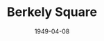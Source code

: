 ---
title: Berkely Square
date: 1949-04-08
closing_date: 1949-04-15
layout: productions
playbill:
Theatre: Theatre Jacksonville
Venue: Little Theatre
cast:
- Kate Pettigrew: Bronwen Heath
- Major Clinton: C.A. Gillis, Jr.
- Lord Stanley: Charles Archbold
- Helen Pettigrew: Marion Albinson Conner
- Lady Anne Pettigrew: Fay Beckett
- Mr. Throstle: George Durney
- Peter Standish: H.K. (Bud) Smith, Jr.
- Duchess of Devonshire: Jocelyn Brown
- Mrs. Barwick: Julia C. Tyler
- Tom Pettigrew: Lewis Magee
- The Ambassador: Maurice Blitch
- Marjorie Frant: Midge Veal
- Miss Barrymore: Nancy Mugford
- H.R.H., the Duke of Cumberland: Raymond C. Winstead
- Wilkins: Margie Atlas
crew:
- Director: Paul E. Geisenhof
- Assistant Stage Manager: C.A. Gillis, Jr.
- Set Design: Duke LeBrun
- Lighting controls:
  - Mickey Mills
  - Natalie Clarke
- Staging and Sound:
  - A.P. Simpson
  - Donald Wright
  - E.L. Patton, Jr.
  - Ricker Chisholm
  - Vonnie Patton
  - Gene Sayre
  - Walter Luce
- Costume Assistant:
  - Alice Ahern
  - Alice Masters
  - Jay Harder
  - Karen O'Shaughnessy
  - Laurel Barton
  - Lucile Logan
  - Margaret Lafferty
  - Polly Clendenning
  - Mrs. Lewis Marks
  - Mrs. Nelson Aaltenbach
- Scene painting and construction:
  - Ann Frankenberg
  - Ed Keisling
  - Elmo Lehman
  - Gene Sayre
  - Hilda Zeller
  - Karen O'Shaughnessy
  - Robert Naugle
  - Velma Henning
  - Walter Luce
- Make-up assistant:
  - Anne Frankenberg
  - Betty Jane Mizelle
  - Elmo Lehman
  - Louise Elkins
  - Mrs. Budd Porter
- Properties Assistant:
  - Martha Conner
  - Sue Miller
- Posters: Martha Lockard
understudies:
orchestra:
props:
external_links:
---